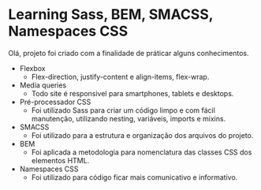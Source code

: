 # Learning Sass, BEM, SMACSS, Namespaces CSS
Olá, projeto foi criado com a finalidade de práticar alguns conhecimentos.

-   Flexbox
    -   Flex-direction, justify-content e align-items, flex-wrap.
-   Media queries
    -   Todo site é responsivel para smartphones, tablets e desktops.
 - Pré-processador CSS
     -   Foi utilizado Sass para criar um código limpo e com fácil manutenção, utilizando nesting, variáveis, imports e mixins.
  -	 SMACSS
      - Foi utilizado para a estrutura e organização dos arquivos do projeto.
   - BEM
     -   Foi  aplicada  a metodologia para nomenclatura das classes CSS dos elementos HTML.
   - Namespaces CSS
      - Foi utilizado para código ficar mais comunicativo e informativo.

